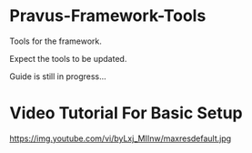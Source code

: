 # Pravus-Framework-Tools
Tools for the framework.


Expect the tools to be updated.

Guide is still in progress...




# Video Tutorial For Basic Setup

https://img.youtube.com/vi/byLxj_MIInw/maxresdefault.jpg
